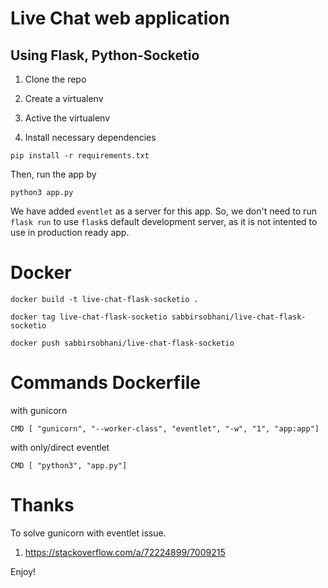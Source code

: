 # Live Chat web application

## Using Flask, Python-Socketio

1. Clone the repo

2. Create a virtualenv

3. Active the virtualenv

4. Install necessary dependencies

```
pip install -r requirements.txt
```

Then, run the app by

```
python3 app.py
```

We have added `eventlet` as a server for this app. So, we don't need to run `flask run` to use `flask`s default development server, as it is not intented to use in production ready app.

# Docker

```docker
docker build -t live-chat-flask-socketio .

docker tag live-chat-flask-socketio sabbirsobhani/live-chat-flask-socketio

docker push sabbirsobhani/live-chat-flask-socketio
```

# Commands Dockerfile

with gunicorn

```
CMD [ "gunicorn", "--worker-class", "eventlet", "-w", "1", "app:app"]
```

with only/direct eventlet

```
CMD [ "python3", "app.py"]
```

# Thanks

To solve gunicorn with eventlet issue.

1. https://stackoverflow.com/a/72224899/7009215

Enjoy!
